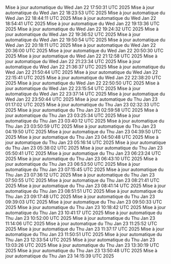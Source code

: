 Mise à jour automatique du Wed Jan 22 17:50:31 UTC 2025
Mise à jour automatique du Wed Jan 22 18:23:53 UTC 2025
Mise à jour automatique du Wed Jan 22 18:44:11 UTC 2025
Mise à jour automatique du Wed Jan 22 18:54:41 UTC 2025
Mise à jour automatique du Wed Jan 22 19:13:36 UTC 2025
Mise à jour automatique du Wed Jan 22 19:24:32 UTC 2025
Mise à jour automatique du Wed Jan 22 19:36:52 UTC 2025
Mise à jour automatique du Wed Jan 22 19:50:54 UTC 2025
Mise à jour automatique du Wed Jan 22 20:18:11 UTC 2025
Mise à jour automatique du Wed Jan 22 20:36:00 UTC 2025
Mise à jour automatique du Wed Jan 22 20:50:30 UTC 2025
Mise à jour automatique du Wed Jan 22 21:12:58 UTC 2025
Mise à jour automatique du Wed Jan 22 21:23:34 UTC 2025
Mise à jour automatique du Wed Jan 22 21:36:37 UTC 2025
Mise à jour automatique du Wed Jan 22 21:50:44 UTC 2025
Mise à jour automatique du Wed Jan 22 22:15:41 UTC 2025
Mise à jour automatique du Wed Jan 22 22:38:20 UTC 2025
Mise à jour automatique du Wed Jan 22 22:50:50 UTC 2025
Mise à jour automatique du Wed Jan 22 23:15:54 UTC 2025
Mise à jour automatique du Wed Jan 22 23:37:14 UTC 2025
Mise à jour automatique du Wed Jan 22 23:50:44 UTC 2025
Mise à jour automatique du Thu Jan 23 01:17:02 UTC 2025
Mise à jour automatique du Thu Jan 23 02:32:33 UTC 2025
Mise à jour automatique du Thu Jan 23 02:59:58 UTC 2025
Mise à jour automatique du Thu Jan 23 03:25:34 UTC 2025
Mise à jour automatique du Thu Jan 23 03:40:12 UTC 2025
Mise à jour automatique du Thu Jan 23 03:50:59 UTC 2025
Mise à jour automatique du Thu Jan 23 04:19:50 UTC 2025
Mise à jour automatique du Thu Jan 23 04:39:50 UTC 2025
Mise à jour automatique du Thu Jan 23 04:50:48 UTC 2025
Mise à jour automatique du Thu Jan 23 05:16:14 UTC 2025
Mise à jour automatique du Thu Jan 23 05:38:02 UTC 2025
Mise à jour automatique du Thu Jan 23 05:50:41 UTC 2025
Mise à jour automatique du Thu Jan 23 06:23:24 UTC 2025
Mise à jour automatique du Thu Jan 23 06:43:10 UTC 2025
Mise à jour automatique du Thu Jan 23 06:53:50 UTC 2025
Mise à jour automatique du Thu Jan 23 07:15:45 UTC 2025
Mise à jour automatique du Thu Jan 23 07:36:12 UTC 2025
Mise à jour automatique du Thu Jan 23 07:50:55 UTC 2025
Mise à jour automatique du Thu Jan 23 08:21:41 UTC 2025
Mise à jour automatique du Thu Jan 23 08:41:14 UTC 2025
Mise à jour automatique du Thu Jan 23 08:51:51 UTC 2025
Mise à jour automatique du Thu Jan 23 09:17:48 UTC 2025
Mise à jour automatique du Thu Jan 23 09:39:03 UTC 2025
Mise à jour automatique du Thu Jan 23 09:50:33 UTC 2025
Mise à jour automatique du Thu Jan 23 10:18:42 UTC 2025
Mise à jour automatique du Thu Jan 23 10:41:17 UTC 2025
Mise à jour automatique du Thu Jan 23 10:52:00 UTC 2025
Mise à jour automatique du Thu Jan 23 11:14:06 UTC 2025
Mise à jour automatique du Thu Jan 23 11:25:52 UTC 2025
Mise à jour automatique du Thu Jan 23 11:37:17 UTC 2025
Mise à jour automatique du Thu Jan 23 11:50:51 UTC 2025
Mise à jour automatique du Thu Jan 23 12:33:54 UTC 2025
Mise à jour automatique du Thu Jan 23 13:03:26 UTC 2025
Mise à jour automatique du Thu Jan 23 13:30:19 UTC 2025
Mise à jour automatique du Thu Jan 23 13:50:48 UTC 2025
Mise à jour automatique du Thu Jan 23 14:15:39 UTC 2025

